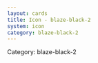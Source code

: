 ```yaml
---
layout: cards
title: Icon - blaze-black-2
system: icon
category: blaze-black-2
---
```

<div class="alert alert-secondary mb-4"><span class="i18n innerHTML-category">Category: </span><span class="i18n innerHTML-cat-blaze-black-2">blaze-black-2</span></div>
